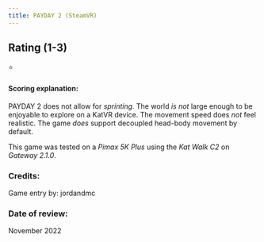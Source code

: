 ```yaml
---
title: PAYDAY 2 (SteamVR)
---
```


## Rating (1-3)
⭐

#### Scoring explanation:
PAYDAY 2 does not allow for *sprinting*.
The world *is not* large enough to be enjoyable to explore on a KatVR device.
The movement speed does *not* feel realistic.
The game *does* support decoupled head-body movement by default.

This game was tested on a *Pimax 5K Plus* using the *Kat Walk C2* on *Gateway 2.1.0*.
### Credits:
Game entry by: jordandmc

### Date of review:
November 2022

